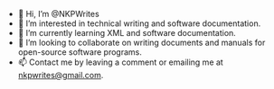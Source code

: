 - 👋 Hi, I’m @NKPWrites
- 👀 I’m interested in technical writing and software documentation.
- 🌱 I’m currently learning XML and software documentation.
- 💞️ I’m looking to collaborate on writing documents and manuals for open-source software programs.
- 📫 Contact me by leaving a comment or emailing me at nkpwrites@gmail.com.

<!---
NKPWrites/NKPWrites is a ✨ special ✨ repository because its `README.md` (this file) appears on your GitHub profile.
You can click the Preview link to take a look at your changes.
--->
